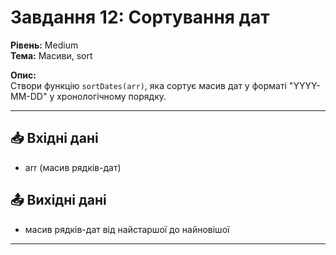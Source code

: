 # Завдання 12: Сортування дат  
**Рівень:** Medium  
**Тема:** Масиви, sort  

**Опис:**  
Створи функцію `sortDates(arr)`, яка сортує масив дат у форматі "YYYY-MM-DD" у хронологічному порядку.  

---
## 📥 Вхідні дані
- arr (масив рядків-дат)

## 📤 Вихідні дані
- масив рядків-дат від найстаршої до найновішої  

---